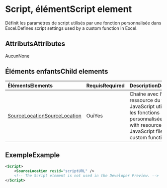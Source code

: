 # <a name="script-element"></a><span data-ttu-id="c64fd-101">Script, élément</span><span class="sxs-lookup"><span data-stu-id="c64fd-101">Script element</span></span>

<span data-ttu-id="c64fd-102">Définit les paramètres de script utilisés par une fonction personnalisée dans Excel.</span><span class="sxs-lookup"><span data-stu-id="c64fd-102">Defines script settings used by a custom function in Excel.</span></span>

## <a name="attributes"></a><span data-ttu-id="c64fd-103">Attributs</span><span class="sxs-lookup"><span data-stu-id="c64fd-103">Attributes</span></span>

<span data-ttu-id="c64fd-104">Aucun</span><span class="sxs-lookup"><span data-stu-id="c64fd-104">None</span></span>

## <a name="child-elements"></a><span data-ttu-id="c64fd-105">Éléments enfants</span><span class="sxs-lookup"><span data-stu-id="c64fd-105">Child elements</span></span>

|<span data-ttu-id="c64fd-106">Éléments</span><span class="sxs-lookup"><span data-stu-id="c64fd-106">Elements</span></span>  |  <span data-ttu-id="c64fd-107">Requis</span><span class="sxs-lookup"><span data-stu-id="c64fd-107">Required</span></span>  |  <span data-ttu-id="c64fd-108">Description</span><span class="sxs-lookup"><span data-stu-id="c64fd-108">Description</span></span>  |
|:-----|:-----|:-----|
|  [<span data-ttu-id="c64fd-109">SourceLocation</span><span class="sxs-lookup"><span data-stu-id="c64fd-109">SourceLocation</span></span>](customfunctionssourcelocation.md)  |  <span data-ttu-id="c64fd-110">Oui</span><span class="sxs-lookup"><span data-stu-id="c64fd-110">Yes</span></span>  | <span data-ttu-id="c64fd-111">Chaîne avec l’ID de ressource du fichier JavaScript utilisé par les fonctions personnalisées.</span><span class="sxs-lookup"><span data-stu-id="c64fd-111">String with resource id of the JavaScript file used by custom functions.</span></span>|

## <a name="example"></a><span data-ttu-id="c64fd-112">Exemple</span><span class="sxs-lookup"><span data-stu-id="c64fd-112">Example</span></span>

```xml
<Script>
    <SourceLocation resid="scriptURL" />
    <!-- The Script element is not used in the Developer Preview. -->
</Script>
```
